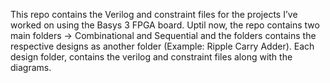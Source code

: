 This repo contains the Verilog and constraint files for the projects I’ve worked on using the Basys 3 FPGA board.
Uptil now, the repo contains two main folders -> Combinational and Sequential and the folders contains the respective designs as another folder (Example: Ripple Carry Adder).
Each design folder, contains the verilog and constraint files along with the diagrams.
